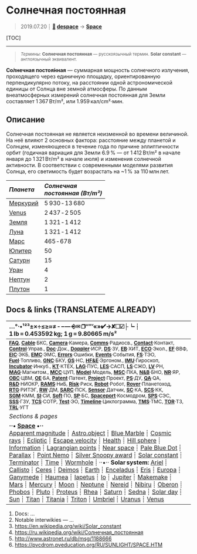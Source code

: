# Солнечная постоянная
> 2019.07.20 ┊ **[🚀](../index/index.md) [despace](index.md)** → **[Space](index.md)**

[TOC]

---

> <small>*Термины:* **Солнечная постоянная** — русскоязычный термин. **Solar constant** — англоязычный эквивалент.</small>

**Со́лнечная постоя́нная** — суммарная мощность солнечного излучения, проходящего через единичную площадку, ориентированную перпендикулярно потоку, на расстоянии одной астрономической единицы от Солнца вне земной атмосферы. По данным внеатмосферных измерений солнечная постоянная для Земли составляет 1 367 Вт/m², или 1.959 кал/cm²·мин.



## Описание
Солнечная постоянная не является неизменной во времени величиной. На неё влияют 2 основных фактора: расстояние между планетой и Солнцем, изменяющееся в течение года по причине эллиптичности орбит (годичная вариация для Земли 6.9 % — от 1 412 Вт/m² в начале января до 1 321 Вт/m² в начале июля) и изменения солнечной активности. В соответствии с современными моделями развития Солнца, его светимость будет возрастать на ~1 % за 110 млн лет.


|*Планета*|*Солнечная<br> постоянная (Вт/m²)*|
|:--|:--|
| [Меркурий](mercury.md) | 5 930 ‑ 13 680 |
| [Venus](venus.md) | 2 437 ‑ 2 505 |
| [Земля](earth.md) | 1 321 ‑ 1 412 |
| [Луна](moon.md) | 1 321 ‑ 1 412 |
| [Марс](mars.md) | 465 ‑ 678 |
| [Юпитер](jupiter.md) | 50 |
| [Сатурн](saturn.md) | 15 |
| [Уран](uranus.md) | 4 |
| [Нептун](neptune.md) | 2 |
| [Плутон](pluto.md) | 1 |



<p style="page-break-after:always"> </p>

## Docs & links (TRANSLATEME ALREADY)
|…°·•¹²³±×÷≤≥≈≠ ‑ −— ⎆✉ ❐“”’«»✔→✘☐☑├┕┆ 1 lb = 0.453592 kg; 1 g = 9.80665 m/s²|
|:--|
|<small>**[FAQ](faq.md)**, **[Cable](cable.md)**·БКС, **[Camera](camera.md)**·Камера, **[Comms](comms.md)**·Радиосв., **[Contact](contact.md)**·Контакт, **[Control](control.md)**·Управ., **[Doc](doc.md)**·Док., **[Doppler](doppler.md)**·ИСР, **[DS](ds.md)**·ЗУ, **[EB](eb.md)**·ХИТ, **[ECO](ecology.md)**·Экол., **[EF](ef.md)**·ВВФ, **[ElC](elc.md)**·ЭКБ, **[EMC](emc.md)**·ЭМС, **[Errors](error.md)**·Ошибки, **[Events](event.md)**·События, **[FS](fs.md)**·ТЭО, **[Fuel](fuel.md)**·Топливо, **[GNC](gnc.md)**·БКУ, **[GS](scs.md)**·НС, **[HF&E](hfe.md)**·Эргоном., **[IMU](imu.md)**·Гироскоп, **[Incubator](incubator.md)**·Инкуб., **[KT](kt.md)**·КТЕХ, **[LAG](lag.md)**·ПУC, **[LES](les.md)**·САСП, **[LS](ls.md)**·СЖО, **[LV](lv.md)**·РН, **[MAG](mag.md)**·Магнитом., **[MCC](mcc.md)**·ЦУП, **[Model](model.md)**·Модель, **[MSC](sc.md)**·ПКА, **[N&B](nnb.md)**·БНО, **[NR](nr.md)**·ЯР, **[OBC](obc.md)**·ЦВМ, **[OE](oe.md)**·БА, **[Patent](патент.md)**·Патент, **[Project](project.md)**·Проект, **[PS](ps.md)**·ДУ, **[QA](quality.md)**·QA, **[R&D](rnd.md)**·НИОКР, **[RAMS](rams.md)**·НиБ, **[Risk](risk.md)**·Риск, **[Robot](robotics.md)**·Робот, **[Rover](rover.md)**·Планетоход, **[RTG](rtg.md)**·РИТЭГ, **[RW](rw.md)**·ДМ, **[SARC](sarc.md)**·ПСК, **[Sensor](sensor.md)**·Датчик, **[SC](sc.md)**·КА, **[SCS](scs.md)**·КК, **[SGM](sgm.md)**·КММ, **[SI](si.md)**·СИ, **[Soft](soft.md)**·ПО, **[SP](sp.md)**·БС, **[Spaceport](spaceport.md)**·Космодром, **[SPS](sps.md)**·СЭС, **[SSS](sss.md)**·ГЗУ, **[TCS](tcs.md)**·СОТР, **[Test](test.md)**·ЭО, **[Timeline](timeline.md)**·Циклограмма, **[TMS](tms.md)**·ТМС, **[TOR](tor.md)**·ТЗ, **[TRL](trl.md)**·УГТ</small>|
|*Sections & pages*|
|**··• [Space](index.md) •··**<br> [Apparent magnitude](app_mag.md) ┊ [Astro.object](aob.md) ┊ [Blue Marble](blue_marble.md) ┊ [Cosmic rays](cr.md) ┊ [Ecliptic](ecliptic.md) ┊ [Escape velocity](esc_vel.md) ┊ [Health](health.md) ┊ [Hill sphere](hill_sphere.md) ┊ [Information](info.md) ┊ [Lagrangian points](l_points.md) ┊ [Near space](near_sys.md) ┊ [Pale Blue Dot](pale_blue_dot.md) ┊ [Parallax](parallax.md) ┊ [Point Nemo](point_nemo.md) ┊ [Silver Snoopy award](silver_snoopy_award.md) ┊ [Solar constant](solar_const.md) ┊ [Terminator](terminator.md) ┊ [Time](time.md) ┊ [Wormhole](wormhole.md) ┊ ··•·· **Solar system:** [Ariel](ariel.md) ┊ [Callisto](callisto.md) ┊ [Ceres](ceres.md) ┊ [Deimos](deimos.md) ┊ [Earth](earth.md) ┊ [Enceladus](enceladus.md) ┊ [Eris](eris.md) ┊ [Europa](europa.md) ┊ [Ganymede](ganymede.md) ┊ [Haumea](haumea.md) ┊ [Iapetus](iapetus.md) ┊ [Io](io.md) ┊ [Jupiter](jupiter.md) ┊ [Makemake](makemake.md) ┊ [Mars](mars.md) ┊ [Mercury](mercury.md) ┊ [Moon](moon.md) ┊ [Neptune](neptune.md) ┊ [Nereid](nereid.md) ┊ [Nibiru](nibiru.md) ┊ [Oberon](oberon.md) ┊ [Phobos](phobos.md) ┊ [Pluto](pluto.md) ┊ [Proteus](proteus.md) ┊ [Rhea](rhea.md) ┊ [Saturn](saturn.md) ┊ [Sedna](sedna.md) ┊ [Solar day](solar_day.md) ┊ [Sun](sun.md) ┊ [Titan](titan.md) ┊ [Titania](titania.md) ┊ [Triton](triton.md) ┊ [Umbriel](umbriel.md) ┊ [Uranus](uranus.md) ┊ [Venus](venus.md)|

   1. Docs: …
   1. Notable interwikies — …
   1. <https://en.wikipedia.org/wiki/Solar_constant>
   1. <https://ru.wikipedia.org/wiki/Солнечная_постоянная>
   1. <http://www.astronet.ru/db/msg/1188666>
   1. <https://pvcdrom.pveducation.org/RU/SUNLIGHT/SPACE.HTM>
